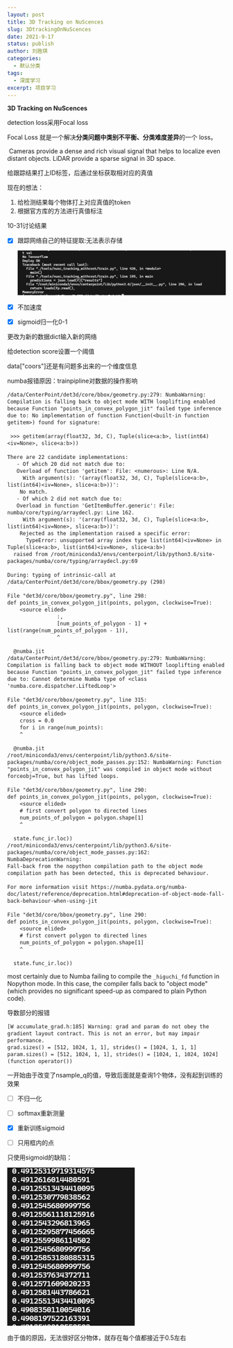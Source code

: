 ```yaml
---
layout: post
title: 3D Tracking on NuScences
slug: 3DtrackingOnNuScences
date: 2021-9-17
status: publish
author: 刘胜琪
categories: 
  - 默认分类
tags: 
  - 深度学习
excerpt: 项目学习
---
```


**3D Tracking on NuScences**

detection loss采用Focal loss

Focal Loss 就是一个解决**分类问题中类别不平衡、分类难度差异**的一个 loss。



​	Cameras provide a dense and rich visual signal that helps to localize even distant objects. LiDAR provide a sparse signal in 3D space.



给跟踪结果打上ID标签，后通过坐标获取相对应的真值

现在的想法：

1. 给检测结果每个物体打上对应真值的token
2. 根据官方库的方法进行真值标注

10-31讨论结果

- [x] 跟踪网络自己的特征提取:无法表示存储

  ![](2021-9-17-3D-Tracking-on-NuScences.assets/image-20211113101736628.png)

- [x] 不加速度

- [x] sigmoid归一化0-1



更改为新的数据dict输入新的网络



给detection score设置一个阈值

data["coors"]还是有问题多出来的一个维度信息



numba报错原因：trainpipline对数据的操作影响

```shell
/data/CenterPoint/det3d/core/bbox/geometry.py:279: NumbaWarning: 
Compilation is falling back to object mode WITH looplifting enabled because Function "points_in_convex_polygon_jit" failed type inference due to: No implementation of function Function(<built-in function getitem>) found for signature:
 
 >>> getitem(array(float32, 3d, C), Tuple(slice<a:b>, list(int64)<iv=None>, slice<a:b>))
 
There are 22 candidate implementations:
   - Of which 20 did not match due to:
   Overload of function 'getitem': File: <numerous>: Line N/A.
     With argument(s): '(array(float32, 3d, C), Tuple(slice<a:b>, list(int64)<iv=None>, slice<a:b>))':
    No match.
   - Of which 2 did not match due to:
   Overload in function 'GetItemBuffer.generic': File: numba/core/typing/arraydecl.py: Line 162.
     With argument(s): '(array(float32, 3d, C), Tuple(slice<a:b>, list(int64)<iv=None>, slice<a:b>))':
    Rejected as the implementation raised a specific error:
      TypeError: unsupported array index type list(int64)<iv=None> in Tuple(slice<a:b>, list(int64)<iv=None>, slice<a:b>)
  raised from /root/miniconda3/envs/centerpoint/lib/python3.6/site-packages/numba/core/typing/arraydecl.py:69

During: typing of intrinsic-call at /data/CenterPoint/det3d/core/bbox/geometry.py (298)

File "det3d/core/bbox/geometry.py", line 298:
def points_in_convex_polygon_jit(points, polygon, clockwise=True):
    <source elided>
                :,
                [num_points_of_polygon - 1] + list(range(num_points_of_polygon - 1)),
                ^

  @numba.jit
/data/CenterPoint/det3d/core/bbox/geometry.py:279: NumbaWarning: 
Compilation is falling back to object mode WITHOUT looplifting enabled because Function "points_in_convex_polygon_jit" failed type inference due to: Cannot determine Numba type of <class 'numba.core.dispatcher.LiftedLoop'>

File "det3d/core/bbox/geometry.py", line 315:
def points_in_convex_polygon_jit(points, polygon, clockwise=True):
    <source elided>
    cross = 0.0
    for i in range(num_points):
    ^

  @numba.jit
/root/miniconda3/envs/centerpoint/lib/python3.6/site-packages/numba/core/object_mode_passes.py:152: NumbaWarning: Function "points_in_convex_polygon_jit" was compiled in object mode without forceobj=True, but has lifted loops.

File "det3d/core/bbox/geometry.py", line 290:
def points_in_convex_polygon_jit(points, polygon, clockwise=True):
    <source elided>
    # first convert polygon to directed lines
    num_points_of_polygon = polygon.shape[1]
    ^

  state.func_ir.loc))
/root/miniconda3/envs/centerpoint/lib/python3.6/site-packages/numba/core/object_mode_passes.py:162: NumbaDeprecationWarning: 
Fall-back from the nopython compilation path to the object mode compilation path has been detected, this is deprecated behaviour.

For more information visit https://numba.pydata.org/numba-doc/latest/reference/deprecation.html#deprecation-of-object-mode-fall-back-behaviour-when-using-jit

File "det3d/core/bbox/geometry.py", line 290:
def points_in_convex_polygon_jit(points, polygon, clockwise=True):
    <source elided>
    # first convert polygon to directed lines
    num_points_of_polygon = polygon.shape[1]
    ^

  state.func_ir.loc))
```

most certainly due to Numba failing to compile the `_higuchi_fd` function in Nopython mode. In this case, the compiler falls back to "object mode" (which provides no significant speed-up as compared to plain Python code).

导数部分的报错

```shell
[W accumulate_grad.h:185] Warning: grad and param do not obey the gradient layout contract. This is not an error, but may impair performance.
grad.sizes() = [512, 1024, 1, 1], strides() = [1024, 1, 1, 1]
param.sizes() = [512, 1024, 1, 1], strides() = [1024, 1, 1024, 1024] (function operator())
```

一开始由于改变了nsample_q的值，导致后面就是查询1个物体，没有起到训练的效果

- [ ] 不归一化
- [ ] softmax重新测量
- [x] 重新训练sigmoid
- [ ] 只用框内的点



只使用sigmoid的缺陷：

![](2021-9-17-3D-Tracking-on-NuScences.assets/image-20211204112245197.png)

由于值的原因，无法很好区分物体，就存在每个值都接近于0.5左右
